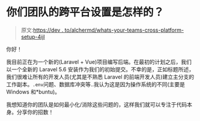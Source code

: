 # 你们团队的跨平台设置是怎样的？

> 原文:[https://dev . to/alchermd/whats-your-teams-cross-platform-setup-4ijl](https://dev.to/alchermd/whats-your-teams-cross-platform-setup-4ijl)

你好！

我目前正在为一个新的(Laravel + Vue)项目编写后端。在最初的计划之后，我们以一个全新的 Laravel 5.6 安装作为我们的初始提交。不幸的是，正如标题所述，我们很难让所有的开发人员(尤其是不熟悉 Laravel 的前端开发人员)建立主分支的工作副本。`.env`问题、数据库冲突等..我认为这是因为操作系统的不同(主要是 Windows 和*buntu)。

我想知道你的团队是如何最小化/消除这些问题的，这样我们就可以专注于代码本身。分享你的招数！